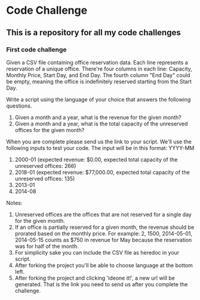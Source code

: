 # Code Challenge

## This is a repository for all my code challenges

### First code challenge

 
Given a CSV file containing office reservation data. Each line represents a reservation of a unique office. There're four columns in each line: Capacity, Monthly Price, Start Day, and End Day. The fourth column "End Day" could be empty, meaning the office is indefinitely reserved starting from the Start Day. 
 
Write a script using the language of your choice that answers the following questions.


1. Given a month and a year, what is the revenue for the given month?
2.  Given a month and a year, what is the total capacity of the unreserved offices for the given month? 
 
When you are complete please send us the link to your script. We'll use the following inputs to test your code. The input will be in this format: YYYY-MM

1. 2000-01  (expected revenue: $0.00, expected total capacity of the unreserved offices: 266)
2. 2018-01 (expected revenue: $77,000.00, expected total capacity of the unreserved offices: 135)
3. 2013-01 
4. 2014-08
 
Notes:


1. Unreserved offices are the offices that are not reserved for a single day for the given month. 
2. If an office is partially reserved for a given month, the revenue should be prorated based on the monthly price. For example: 2, 1500, 2014-05-01, 2014-05-15 counts as $750 in revenue for May because the reservation was for half of the month.
3. For simplicity sake you can include the CSV file as heredoc in your script.
4. After forking the project you'll be able to choose language at the bottom left. 
5. After forking the project and clicking 'ideone it!', a new url will be generated. That is the link you need to send us after you complete the challenge.
 
